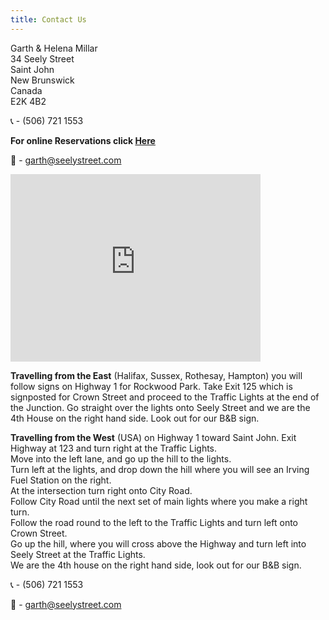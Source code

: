 ```yaml
---
title: Contact Us
---
```


Garth & Helena Millar  
34 Seely Street  
Saint John  
New Brunswick  
Canada  
E2K 4B2

&#128222; - (506) 721 1553

**For online Reservations click [Here](https://m.bbcanada.com/10812.html)**

&#128231; - <garth@seelystreet.com>

<iframe src="https://www.google.com/maps/embed?pb=!1m14!1m8!1m3!1d22457.130140948484!2d-66.057366!3d45.285367!3m2!1i1024!2i768!4f13.1!3m3!1m2!1s0x4ca7b36dcf000117%3A0x8e352ce9746ec4f!2sSeely%20St%2C%20Saint%20John%2C%20NB%2C%20Canada!5e0!3m2!1sen!2ses!4v1575299464789!5m2!1sen!2ses" width="400" height="300" frameborder="0" style="border:0;" allowfullscreen=""></iframe>

**Travelling from the East** (Halifax, Sussex, Rothesay, Hampton) you will follow signs on Highway 1 for Rockwood Park. Take Exit 125 which is signposted for Crown Street and proceed to the Traffic Lights at the end of the Junction. Go straight over the lights onto Seely Street and we are the 4th House on the right hand side. Look out for our B&B sign.

**Travelling from the West** (USA) on Highway 1 toward Saint John.
Exit Highway at 123 and turn right at the Traffic Lights.  
Move into the left lane, and go up the hill to the lights.  
Turn left at the lights, and drop down the hill where you will see an Irving Fuel Station on the right.  
At the intersection turn right onto City Road.  
Follow City Road until the next set of main lights where you make a right turn.  
Follow the road round to the left to the Traffic Lights and turn left onto Crown Street.  
Go up the hill, where you will cross above the Highway and turn left into Seely Street at the Traffic Lights.  
We are the 4th house on the right hand side, look out for our B&B sign.  

&#128222; - (506) 721 1553

&#128231; - <garth@seelystreet.com>

